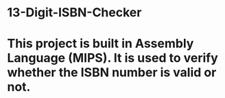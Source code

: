 # 13-Digit-ISBN-Checker
# This project is built in Assembly Language (MIPS). It is used to verify whether the ISBN number is valid or not.
